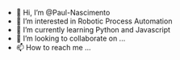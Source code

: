 - 👋 Hi, I’m @Paul-Nascimento
- 👀 I’m interested in Robotic Process Automation
- 🌱 I’m currently learning Python and Javascript
- 💞️ I’m looking to collaborate on ...
- 📫 How to reach me ...

<!---
Paul-Nascimento/Paul-Nascimento is a ✨ special ✨ repository because its `README.md` (this file) appears on your GitHub profile.
You can click the Preview link to take a look at your changes.
--->
